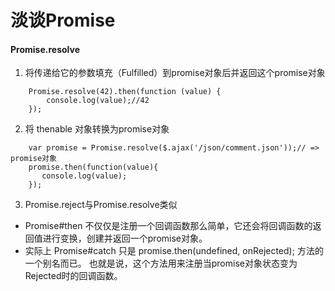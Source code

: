 # 淡谈Promise

#### Promise.resolve
1. 将传递给它的参数填充（Fulfilled）到promise对象后并返回这个promise对象
````
    Promise.resolve(42).then(function (value) {
        console.log(value);//42
    });
````
2. 将 thenable 对象转换为promise对象
````
    var promise = Promise.resolve($.ajax('/json/comment.json'));// => promise对象
    promise.then(function(value){
       console.log(value);
    });

````
3. Promise.reject与Promise.resolve类似

-  Promise#then 不仅仅是注册一个回调函数那么简单，它还会将回调函数的返回值进行变换，创建并返回一个promise对象。
- 实际上 Promise#catch 只是 promise.then(undefined, onRejected); 方法的一个别名而已。 也就是说，这个方法用来注册当promise对象状态变为Rejected时的回调函数。